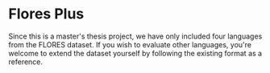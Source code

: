 # Flores Plus

Since this is a master's thesis project, we have only included four languages from the FLORES dataset. If you wish to evaluate other languages, you're welcome to extend the dataset yourself by following the existing format as a reference.